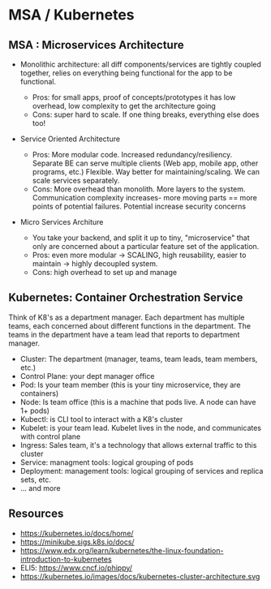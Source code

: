 # MSA / Kubernetes

## MSA : Microservices Architecture
- Monolithic architecture: all diff components/services are tightly coupled together, relies on everything being functional for the app to be functional. 
  - Pros: for small apps, proof of concepts/prototypes it has low overhead, low complexity to get the architecture going
  - Cons: super hard to scale. If one thing breaks, everything else does too!

- Service Oriented Architecture
  - Pros: More modular code. Increased redundancy/resiliency. Separate BE can serve multiple clients (Web app, mobile app, other programs, etc.) Flexible. Way better for maintaining/scaling. We can scale services separately. 
  - Cons: More overhead than monolith. More layers to the system. Communication complexity increases- more moving parts == more points of potential failures. Potential increase security concerns

- Micro Services Architure
  - You take your backend, and split it up to tiny, "microservice" that only are concerned about a particular feature set of the application.
  - Pros: even more modular -> SCALING, high reusability, easier to maintain -> highly decoupled system. 
  - Cons: high overhead to set up and manage

## Kubernetes: Container Orchestration Service
Think of K8's as a department manager. Each department has multiple teams, each concerned about different functions in the department. The teams in the department have a team lead that reports to department manager.
- Cluster: The department (manager, teams, team leads, team members, etc.)
- Control Plane: your dept manager office
- Pod: Is your team member (this is your tiny microservice, they are containers)
- Node: Is team office (this is a machine that pods live. A node can have 1+ pods)
- Kubectl: is CLI tool to interact with a K8's cluster
- Kubelet: is your team lead. Kubelet lives in the node, and communicates with control plane
- Ingress: Sales team, it's a technology that allows external traffic to this cluster
- Service: managment tools: logical grouping of pods
- Deployment: management tools: logical grouping of services and replica sets, etc.
- ... and more

## Resources
- https://kubernetes.io/docs/home/
- https://minikube.sigs.k8s.io/docs/
- https://www.edx.org/learn/kubernetes/the-linux-foundation-introduction-to-kubernetes
- ELI5: https://www.cncf.io/phippy/
- https://kubernetes.io/images/docs/kubernetes-cluster-architecture.svg